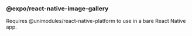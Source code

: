 ### @expo/react-native-image-gallery

Requires @unimodules/react-native-platform to use in a bare React Native app.
